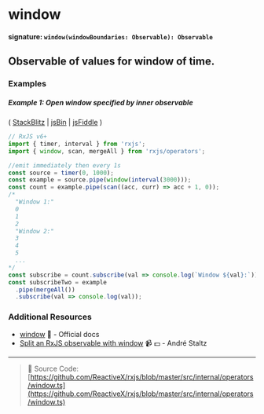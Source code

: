 # window

#### signature: `window(windowBoundaries: Observable): Observable`

## Observable of values for window of time.

### Examples

##### Example 1: Open window specified by inner observable

(
[StackBlitz](https://stackblitz.com/edit/typescript-avymzq?file=index.ts&devtoolsheight=100)
| [jsBin](http://jsbin.com/jituvajeri/1/edit?js,console) |
[jsFiddle](https://jsfiddle.net/btroncone/rmgghg6d/) )

```js
// RxJS v6+
import { timer, interval } from 'rxjs';
import { window, scan, mergeAll } from 'rxjs/operators';

//emit immediately then every 1s
const source = timer(0, 1000);
const example = source.pipe(window(interval(3000)));
const count = example.pipe(scan((acc, curr) => acc + 1, 0));
/*
  "Window 1:"
  0
  1
  2
  "Window 2:"
  3
  4
  5
  ...
*/
const subscribe = count.subscribe(val => console.log(`Window ${val}:`));
const subscribeTwo = example
  .pipe(mergeAll())
  .subscribe(val => console.log(val));
```

### Additional Resources

- [window](http://reactivex.io/rxjs/class/es6/Observable.js~Observable.html#instance-method-window)
  :newspaper: - Official docs
- [Split an RxJS observable with window](https://egghead.io/lessons/rxjs-split-an-rxjs-observable-with-window?course=use-higher-order-observables-in-rxjs-effectively)
  :video_camera: :dollar: - André Staltz

---

> :file_folder: Source Code:
> [https://github.com/ReactiveX/rxjs/blob/master/src/internal/operators/window.ts](https://github.com/ReactiveX/rxjs/blob/master/src/internal/operators/window.ts)

